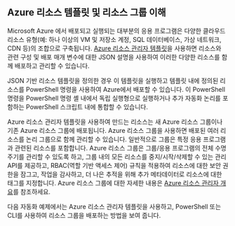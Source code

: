 ## Azure 리소스 템플릿 및 리소스 그룹 이해
Microsoft Azure 에서 배포되고 실행되는 대부분의 응용 프로그램은 다양한 클라우드 리소스 유형(예: 하나 이상의 VM 및 저장소 계정, SQL 데이터베이스, 가상 네트워크, CDN 등)의 조합으로 구축됩니다. [Azure 리소스 관리자 템플릿](../articles/resource-group-authoring-templates.md)을 사용하면 리소스와 관련 구성 및 배포 매개 변수에 대한 JSON 설명을 사용하여 이러한 다양한 리소스를 함께 배포하고 관리할 수 있습니다.

JSON 기반 리소스 템플릿을 정의한 경우 이 템플릿을 실행하고 템플릿 내에 정의된 리소스를 PowerShell 명령을 사용하여 Azure에서 배포할 수 있습니다. 이 PowerShell 명령을 PowerShell 명령 셸 내에서 독립 실행형으로 실행하거나 추가 자동화 논리를 포함하는 PowerShell 스크립트 내에 통합할 수 있습니다.

Azure 리소스 관리자 템플릿을 사용하여 만드는 리소스는 새 Azure 리소스 그룹이나 기존 Azure 리소스 그룹에 배포됩니다. Azure 리소스 그룹을 사용하면 배포된 여러 리소스를 논리 그룹으로 함께 관리할 수 있습니다. 일반적으로 그룹은 특정 응용 프로그램과 관련된 리소스를 포함합니다. Azure 리소스 그룹은 그룹/응용 프로그램의 전체 수명 주기를 관리할 수 있도록 하고, 그룹 내의 모든 리소스를 중지/시작/삭제할 수 있는 관리 API를 제공하고, RBAC(역할 기반 액세스 제어) 규칙을 적용하여 리소스에 대한 보안 권한을 잠그고, 작업을 감사하고, 더 나은 추적을 위해 추가 메타데이터로 리소스에 대한 태그를 지정합니다. Azure 리소스 그룹에 대한 자세한 내용은 [Azure 리소스 관리자 개요](https://azure.microsoft.com/documentation/articles/resource-group-overview/)를 참조하세요.

다음 자동화 예제에서는 Azure 리소스 관리자 템플릿을 사용하고, PowerShell 또는 CLI를 사용하여 리소스 그룹을 배포하는 방법을 보여 줍니다.

<!---HONumber=Oct15_HO3-->